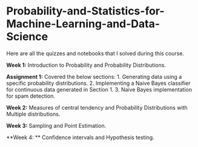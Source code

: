 # Probability-and-Statistics-for-Machine-Learning-and-Data-Science
Here are all the quizzes and notebooks that I solved during this course.

**Week 1:** Introduction to Probability and Probability Distributions.

**Assignment 1:** Covered the below sections:
			1. Generating data using a specific probability distributions.
			2. Implementing a Naive Bayes classifier for continuous data generated in Section 1.
			3. Naive Bayes implementation for spam detection.
			
**Week 2:** Measures of central tendency and Probability Distributions with Multiple distributions.

**Week 3:** Sampling and Point Estimation.

**Week 4: ** Confidence intervals and Hypothesis testing.

